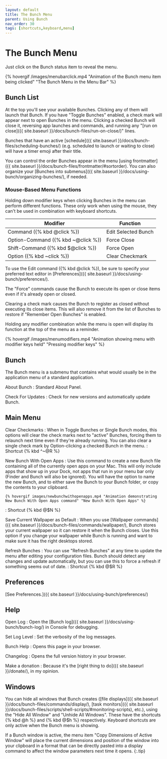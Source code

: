 ```yaml
---
layout: default
title: The Bunch Menu
parent: Using Bunch
nav_order: 30
tags: [shortcuts,keyboard,menu]
---
```

# The Bunch Menu

Just click on the Bunch status item to reveal the menu. 

{% hovergif /images/menubarclick.mp4 "Animation of the Bunch menu item being clicked" "The Bunch Menu in the Menu Bar" %}

## Bunch List

At the top you'll see your available Bunches. Clicking any of them will launch that Bunch. If you have "Toggle Bunches" enabled, a check mark will appear next to open Bunches in the menu. Clicking a checked Bunch will close it, reversing app launches and commands, and running any "[run on close]({{ site.baseurl }}/docs/bunch-files/run-on-close/)" lines.

Bunches that have an active [schedule]({{ site.baseurl }}/docs/bunch-files/scheduling-bunches/) (e.g. scheduled to launch or waiting to close) will have a timer emoji after their title.

You can control the order Bunches appear in the menu [using frontmatter]({{ site.baseurl }}/docs/bunch-files/frontmatter/#sortorder). You can also organize your [Bunches into submenus]({{ site.baseurl }}/docs/using-bunch/organizing-bunches/), if needed.

### Mouse-Based Menu Functions

Holding down modifier keys when clicking Bunches in the menu can perform different functions. These only work when using the mouse, they can't be used in combination with keyboard shortcuts.

|          Modifier         |       Function      |
|---------------------------|---------------------|
| Command ({% kbd @click %})         | Edit Selected Bunch |
| Option-Command ({% kbd ~@click %}) | Force Close         |
| Shift-Command  ({% kbd $@click %}) | Force Open          |
| Option ({% kbd ~click %})          | Clear Checkmark     |

To use the Edit command ({% kbd @click %}), be sure to specify your preferred text editor in [Preferences]({{ site.baseurl }}/docs/using-bunch/preferences/).

The "Force" commands cause the Bunch to execute its open or close items even if it's already open or closed.

Clearing a check mark causes the Bunch to register as closed without executing its close items. This will also remove it from the list of Bunches to restore if "Remember Open Bunches" is enabled.

Holding any modifier combination while the menu is open will display its function at the top of the menu as a reminder.

{% hovergif /images/menumodifiers.mp4 "Animation showing menu with modifier keys held" "Pressing modifier keys" %}

## Bunch

The Bunch menu is a submenu that contains what would usually be in the application menu of a standard application.

About Bunch
: Standard About Panel.

Check For Updates
: Check for new versions and automatically update Bunch.

## Main Menu

Clear Checkmarks
: When in Toggle Bunches or Single Bunch modes, this options will clear the check marks next to "active" Bunches, forcing them to relaunch next time even if they're already running. You can also clear a single check mark by Option-clicking a checked Bunch in the menu.
: Shortcut {% kbd ^~@R %}

New Bunch With Open Apps 
: Use this command to create a new Bunch file containing all of the currently open apps on your Mac. This will only include apps that show up in your Dock, not apps that run in your menu bar only (Finder and Bunch will also be ignored). You will have the option to name the new Bunch, and to either save the Bunch to your Bunch folder, or copy the contents to your clipboard.

    {% hovergif images/newbunchwithopenapps.mp4 "Animation demonstrating New Bunch With Open Apps command" "New Bunch With Open Apps" %}
: Shortcut {% kbd @$N %}

Save Current Wallpaper as Default
: When you use [Wallpaper commands]({{ site.baseurl }}/docs/bunch-files/commands/wallpaper/), Bunch stores your current wallpaper so it can restore it when the Bunch closes. Use this option if you change your wallpaper while Bunch is running and want to make sure it has the right desktops stored.

Refresh Bunches 
: You can use "Refresh Bunches" at any time to update the menu after editing your configuration files. Bunch should detect any changes and update automatically, but you can use this to force a refresh if something seems out of date.
: Shortcut {% kbd @$R %}

## Preferences

[See Preferences.]({{ site.baseurl }}/docs/using-bunch/preferences/)

## Help

Open Log
: Open the [Bunch log]({{ site.baseurl }}/docs/using-bunch/bunch-log/) in Console for debugging.

Set Log Level
: Set the verbosity of the log messages.

Bunch Help
: Opens this page in your browser.

Changelog
: Opens the full version history in your browser.

Make a donation
: Because it's the [right thing to do]({{ site.baseurl }}/donate/), in my opinion.

## Windows

You can hide all windows that Bunch creates ([file displays]({{ site.baseurl }}/docs/bunch-files/commands/display/), [task monitors]({{ site.baseurl }}/docs/bunch-files/scripts/shell-scripts/#monitoring-scripts), etc.), using the "Hide All Window" and "Unhide All Windows". These have the shortcuts {% kbd @h %} and {% kbd @$h %} respectively. Keyboard shortcuts are only active when the Bunch menu is showing.

If a Bunch window is active, the menu item "Copy Dimensions of Active Window" will place the current dimensions and position of the window into your clipboard in a format that can be directly pasted into a display command to affect the window parameters next time it opens.
{:.tip}

